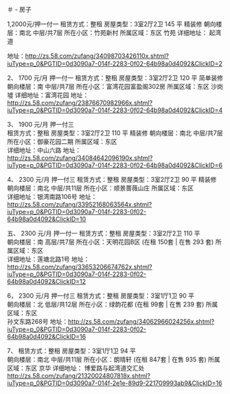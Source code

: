 ＃ - 房子

1,2000元/押一付一
租赁方式：整租
房屋类型：3室2厅2卫   145 平  精装修
朝向楼层：南北  中层/共7层
所在小区：竹苑新村
所属区域：东区   竹苑
详细地址： 起湾道 

地址：http://zs.58.com/zufang/34098703426110x.shtml?iuType=p_0&PGTID=0d3090a7-014f-2283-0f02-64b98a0d4092&ClickID=2

2、
1700 元/月    押一付一
租赁方式：整租
房屋类型：3室2厅2卫   120 平  简单装修
朝向楼层：南  中层/共7层
所在小区：富湾花园富盈阁302房
所属区域：东区   沙岗墟
详细地址：富湾花园
地址：http://zs.58.com/zufang/23876670982966x.shtml?iuType=p_0&PGTID=0d3090a7-014f-2283-0f02-64b98a0d4092&ClickID=4

3、
1900 元/月    押一付三     
租赁方式：整租
房屋类型：3室2厅2卫   110 平  精装修
朝向楼层：南北  中层/共7层
所在小区：御豪花园二期 
所属区域：东区  
详细地址：中山六路
地址：http://zs.58.com/zufang/34084642096190x.shtml?iuType=p_0&PGTID=0d3090a7-014f-2283-0f02-64b98a0d4092&ClickID=6

4、
2300 元/月    押一付三
租赁方式：整租
房屋类型：3室2厅2卫   90 平  精装修
朝向楼层：南北  中层/共11层
所在小区：顺景蔷薇山庄 
所属区域：东区  
详细地址：银湾南路106号
地址：http://zs.58.com/zufang/33952168063564x.shtml?iuType=p_0&PGTID=0d3090a7-014f-2283-0f02-64b98a0d4092&ClickID=10

五、
2300 元/月    押一付一
租赁方式：整租
房屋类型：3室2厅2卫   110 平  
朝向楼层：南  高层/共7层
所在小区：天明花园B区 (在租 150套 | 在售 293 套)
所属区域：东区  
详细地址：莲塘北路1号
地址：http://zs.58.com/zufang/33653206674762x.shtml?iuType=p_0&PGTID=0d3090a7-014f-2283-0f02-64b98a0d4092&ClickID=12

6，
2300 元/月    押一付三
租赁方式：整租
房屋类型：3室1厅1卫   90 平  
朝向楼层：北  低层/共12层
所在小区：绿韵花都 (在租 99套 | 在售 239 套)
所属区域：东区  
孙文东路268号
地址：http://zs.58.com/zufang/34062966024256x.shtml?iuType=p_0&PGTID=0d3090a7-014f-2283-0f02-64b98a0d4092&ClickID=16

7、
租赁方式：整租
房屋类型：3室1厅1卫   94 平  
朝向楼层：南北  中层/共11层
所在小区：朗晴轩 (在租 847套 | 在售 935 套)
所属区域：东区   京华
详细地址： 博爱路与起湾道交汇处
http://zs.58.com/zufang/21320024807818x.shtml?iuType=p_0&PGTID=0d3090a7-014f-2e1e-89d9-221709993ab9&ClickID=16
